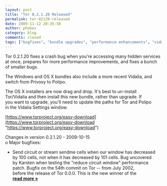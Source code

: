 ```yaml
---
layout: post
title: "Tor 0.2.1.20 Released"
permalink: tor-02120-released
date: 2009-11-12 20:35:58
author: phobos
category: blog
comments: closed
tags: ["bugfixes", "bundle upgrades", "performance enhancements", "vidalia updates"]
---
```


Tor 0.2.1.20 fixes a crash bug when you're accessing many hidden services  
 at once, prepares for more performance improvements, and fixes a bunch  
 of smaller bugs.

The Windows and OS X bundles also include a more recent Vidalia, and  
 switch from Privoxy to Polipo.

The OS X installers are now drag and drop. It's best to un-install  
 Tor/Vidalia and then install this new bundle, rather than upgrade. If  
 you want to upgrade, you'll need to update the paths for Tor and Polipo  
 in the Vidalia Settings window.

[https://www.torproject.org/easy-download](https://www.torproject.org/easy-download "https://www.torproject.org/easy-download")

Changes in version 0.2.1.20 - 2009-10-15  
 o Major bugfixes:

- Send circuit or stream sendme cells when our window has decreased  
 by 100 cells, not when it has decreased by 101 cells. Bug uncovered  
 by Karsten when testing the "reduce circuit window" performance  
 patch. Bugfix on the 54th commit on Tor -- from July 2002,  
 before the release of Tor 0.0.0. This is the new winner of the [**read more »**](https://blog.torproject.org/blog/tor-02120-released)
